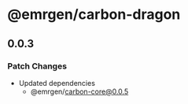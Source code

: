 # @emrgen/carbon-dragon

## 0.0.3

### Patch Changes

- Updated dependencies
  - @emrgen/carbon-core@0.0.5
